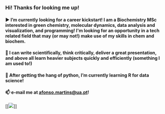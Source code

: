 ### Hi! Thanks for looking me up!

#### ▶️ I’m currently looking for a career kickstart! I am a Biochemistry MSc interested in green chemistry, molecular dynamics, data analysis and visualization, and programming! I'm looking for an opportunity in a tech related field that may (or may not!) make use of my skills in chem and biochem.

#### 🤹 I can write scientifically, think critically, deliver a great presentation, and above all learn heavier subjects quickly and efficiently (something I am used to!)

#### 🧠 After getting the hang of python, I’m currently learning R for data science!

#### 📫 e-mail me at afonso.martins@ua.pt!

[[[<img src="https://img.shields.io/badge/LinkedIn-0077B5?style=for-the-badge&logo=linkedin&logoColor=white"/>]]](https://www.linkedin.com/afonso-martins)
